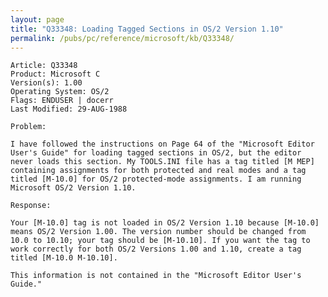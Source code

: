 ```yaml
---
layout: page
title: "Q33348: Loading Tagged Sections in OS/2 Version 1.10"
permalink: /pubs/pc/reference/microsoft/kb/Q33348/
---
```


	Article: Q33348
	Product: Microsoft C
	Version(s): 1.00
	Operating System: OS/2
	Flags: ENDUSER | docerr
	Last Modified: 29-AUG-1988
	
	Problem:
	
	I have followed the instructions on Page 64 of the "Microsoft Editor
	User's Guide" for loading tagged sections in OS/2, but the editor
	never loads this section. My TOOLS.INI file has a tag titled [M MEP]
	containing assignments for both protected and real modes and a tag
	titled [M-10.0] for OS/2 protected-mode assignments. I am running
	Microsoft OS/2 Version 1.10.
	
	Response:
	
	Your [M-10.0] tag is not loaded in OS/2 Version 1.10 because [M-10.0]
	means OS/2 Version 1.00. The version number should be changed from
	10.0 to 10.10; your tag should be [M-10.10]. If you want the tag to
	work correctly for both OS/2 Versions 1.00 and 1.10, create a tag
	titled [M-10.0 M-10.10].
	
	This information is not contained in the "Microsoft Editor User's
	Guide."
